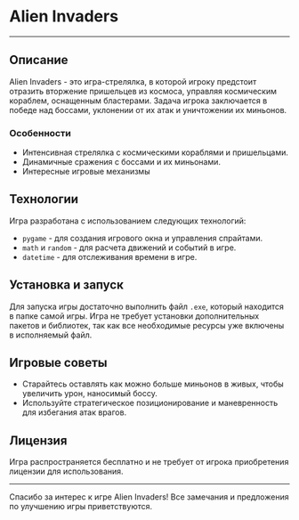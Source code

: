 # Alien Invaders

-------------------------------------------------

## Описание

Alien Invaders - это игра-стрелялка, в которой игроку предстоит отразить вторжение пришельцев из космоса, управляя космическим кораблем, оснащенным бластерами. Задача игрока заключается в победе над боссами, уклонении от их атак и уничтожении их миньонов.

### Особенности

- Интенсивная стрелялка с космическими кораблями и пришельцами.
- Динамичные сражения с боссами и их миньонами.
- Интересные игровые механизмы

## Технологии

Игра разработана с использованием следующих технологий:
- `pygame` - для создания игрового окна и управления спрайтами.
- `math` и `random` - для расчета движений и событий в игре.
- `datetime` - для отслеживания времени в игре.

## Установка и запуск

Для запуска игры достаточно выполнить файл `.exe`, который находится в папке самой игры. Игра не требует установки дополнительных пакетов и библиотек, так как все необходимые ресурсы уже включены в исполняемый файл.

## Игровые советы

- Старайтесь оставлять как можно больше миньонов в живых, чтобы увеличить урон, наносимый боссу.
- Используйте стратегическое позиционирование и маневренность для избегания атак врагов.

## Лицензия

Игра распространяется бесплатно и не требует от игрока приобретения лицензии для использования.

-------------------------------------------------

Спасибо за интерес к игре Alien Invaders! Все замечания и предложения по улучшению игры приветствуются.